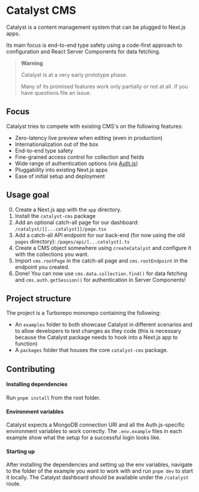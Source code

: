 # Catalyst CMS

Catalyst is a content management system that can be plugged to Next.js apps. 

Its main focus is end-to-end type safety using a code-first approach to configuration and React Server Components for data fetching.

> **Warning**
>
> Catalyst is at a very early prototype phase.
> 
> Many of its promised features work only partially or not at all. If you have questions file an issue.

## Focus

Catalyst tries to compete with existing CMS's on the following features:

- Zero-latency live preview when editing (even in production)
- Internationalization out of the box
- End-to-end type safety
- Fine-grained access control for collection and fields
- Wide range of authentication options (via [Auth.js](https://authjs.dev/))
- Pluggability into existing Next.js apps
- Ease of initial setup and deployment

## Usage goal

0. Create a Next.js app with the `app` directory.
1. Install the `catalyst-cms` package
2. Add an optional catch-all page for our dashboard: `/catalyst/[[...catalyst]]/page.tsx`
3. Add a catch-all API endpoint for our back-end (for now using the old `pages` directory): `/pages/api/[...catalyst].ts`
4. Create a CMS object somewhere using `createCatalyst` and configure it with the collections you want.
5. Import `cms.rootPage` in the catch-all page and `cms.rootEndpoint` in the endpoint you created.
6. Done! You can now use `cms.data.collection.find()` for data fetching and `cms.auth.getSession()` for authentication in Server Components!

## Project structure

The project is a Turborepo monorepo containing the following:
- An `examples` folder to both showcase Catalyst in different scenarios and to allow developers to test changes as they code (this is necessary because the Catalyst package needs to hook into a Next.js app to function)
- A `packages` folder that houses the core `catalyst-cms` package.

## Contributing

#### Installing dependencies

Run `pnpm install` from the root folder.

#### Environment variables

Catalyst expects a MongoDB connection URI and all the Auth.js-specific environment variables to work correctly. The `.env.example` files in each example show what the setup for a successful login looks like.

#### Starting up

After installing the dependencies and setting up the env variables, navigate to the folder of the example you want to work with and run `pnpm dev` to start it locally. The Catalyst dashboard should be available under the `/catalyst` route.
